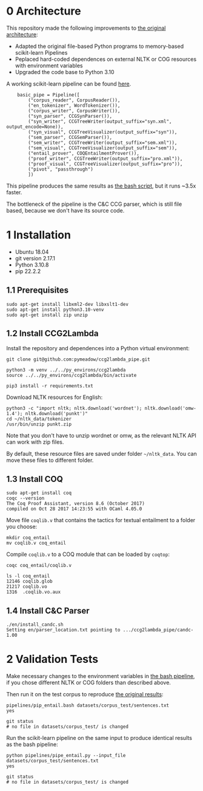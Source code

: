 # 0 Architecture

This repository made the following improvements to [the original architecture](./ORIG_README.md):
* Adapted the original file-based Python programs to memory-based scikit-learn Pipelines
* Peplaced hard-coded dependences on external NLTK or COG resources with environment variables
* Upgraded the code base to Python 3.10

A working scikit-learn pipeline can be found [here](./pipelines/pipe_entail.py).

```
    basic_pipe = Pipeline([
        ("corpus_reader", CorpusReader()),
        ("en_tokenizer", WordTokenizer()),
        ("corpus_writer", CorpusWriter()),
        ("syn_parser", CCGSynParser()),
        ("syn_writer", CCGTreeWriter(output_suffix="syn.xml", output_encode=None)),
        ("syn_visual", CCGTreeVisualizer(output_suffix="syn")),
        ("sem_parser", CCGSemParser()),
        ("sem_writer", CCGTreeWriter(output_suffix="sem.xml")),
        ("sem_visual", CCGTreeVisualizer(output_suffix="sem")),
        ("entail_prover", COQEntailmentProver()),
        ("proof_writer", CCGTreeWriter(output_suffix="pro.xml")),
        ("proof_visual", CCGTreeVisualizer(output_suffix="pro")),
        ("pivot", "passthrough")
        ])
```

This pipeline produces the same results as [the bash script](./pipelines/pipe_entail.bash), but 
it runs ~3.5x faster.

The bottleneck of the pipeline is the C&C CCG parser, which is still file based, because we don't have its
source code.

# 1 Installation

* Ubuntu 18.04
* git version 2.17.1 
* Python 3.10.8
* pip 22.2.2

## 1.1 Prerequisites

```
sudo apt-get install libxml2-dev libxslt1-dev
sudo apt-get install python3.10-venv
sudo apt-get install zip unzip
```

## 1.2 Install CCG2Lambda

Install the repository and dependences into a Python virtual environment:

```
git clone git@github.com:pymeadow/ccg2lambda_pipe.git

python3 -m venv ../../py_environs/ccg2lambda
source ../../py_environs/ccg2lambda/bin/activate

pip3 install -r requirements.txt
```

Download NLTK resources for English:

```
python3 -c "import nltk; nltk.download('wordnet'); nltk.download('omw-1.4'); nltk.download('punkt')"
cd ~/nltk_data/tokenizer
/usr/bin/unzip punkt.zip
```

Note that you don't have to unzip wordnet or omw, as the relevant NLTK API can work with zip files.

By default, these resource files are saved under folder `~/nltk_data`.
You can move these files to different folder.

## 1.3 Install COQ

```
sudo apt-get install coq
coqc --version
The Coq Proof Assistant, version 8.6 (October 2017)
compiled on Oct 28 2017 14:23:55 with OCaml 4.05.0
```

Move file `coqlib.v` that contains the tactics for textual entailment to a folder you choose:

```
mkdir coq_entail
mv coqlib.v coq_entail
```

Compile `coqlib.v` to a COQ module that can be loaded by `coqtop`:

```
coqc coq_entail/coqlib.v

ls -l coq_entail
12146 coqlib.glob
21217 coqlib.vo
1316  .coqlib.vo.aux
```

## 1.4 Install C&C Parser

```
./en/install_candc.sh
Setting en/parser_location.txt pointing to .../ccg2lambda_pipe/candc-1.00
```

# 2 Validation Tests

Make necessary changes to the environment variables in [the bash pipeline](pipelines/pipeline.bash), if 
you chose different NLTK or COG folders than described above.

Then run it on the test corpus to reproduce [the original results](./ORIG_README.md):

```
pipelines/pip_entail.bash datasets/corpus_test/sentences.txt
yes

git status
# no file in datasets/corpus_test/ is changed
```

Run the scikit-learn pipeline on the same input to produce identical results as the bash pipeline:

```
python pipelines/pipe_entail.py --input_file datasets/corpus_test/sentences.txt
yes

git status
# no file in datasets/corpus_test/ is changed
```

